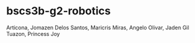 # bscs3b-g2-robotics
Articona, Jomazen
Delos Santos, Maricris
Miras, Angelo
Olivar, Jaden Gil
Tuazon, Princess Joy
